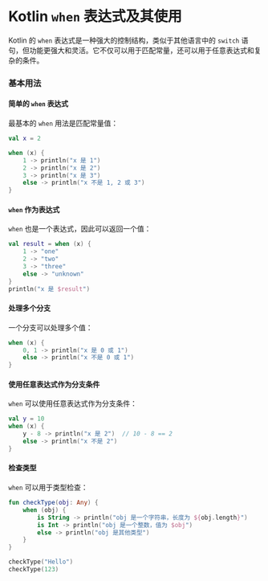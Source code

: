  Kotlin `when` 表达式及其使用
 ===

Kotlin 的 `when` 表达式是一种强大的控制结构，类似于其他语言中的 `switch` 语句，但功能更强大和灵活。它不仅可以用于匹配常量，还可以用于任意表达式和复杂的条件。

### 基本用法

#### 简单的 `when` 表达式

最基本的 `when` 用法是匹配常量值：

```kotlin
val x = 2

when (x) {
    1 -> println("x 是 1")
    2 -> println("x 是 2")
    3 -> println("x 是 3")
    else -> println("x 不是 1, 2 或 3")
}
```

#### `when` 作为表达式

`when` 也是一个表达式，因此可以返回一个值：

```kotlin
val result = when (x) {
    1 -> "one"
    2 -> "two"
    3 -> "three"
    else -> "unknown"
}
println("x 是 $result")
```

#### 处理多个分支

一个分支可以处理多个值：

```kotlin
when (x) {
    0, 1 -> println("x 是 0 或 1")
    else -> println("x 不是 0 或 1")
}
```

#### 使用任意表达式作为分支条件

`when` 可以使用任意表达式作为分支条件：

```kotlin
val y = 10
when (x) {
    y - 8 -> println("x 是 2")  // 10 - 8 == 2
    else -> println("x 不是 2")
}
```

#### 检查类型

`when` 可以用于类型检查：

```kotlin
fun checkType(obj: Any) {
    when (obj) {
        is String -> println("obj 是一个字符串，长度为 ${obj.length}")
        is Int -> println("obj 是一个整数，值为 $obj")
        else -> println("obj 是其他类型")
    }
}

checkType("Hello")
checkType(123)
```
